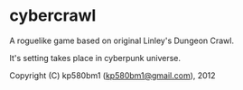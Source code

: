 cybercrawl
==========

A roguelike game based on original Linley's Dungeon Crawl.

It's setting takes place in cyberpunk universe.

Copyright (C) kp580bm1 (kp580bm1@gmail.com), 2012
